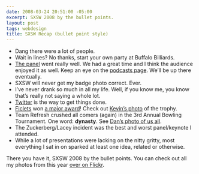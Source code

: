 ```yaml
---
date: 2008-03-24 20:51:00 -05:00
excerpt: SXSW 2008 by the bullet points.
layout: post
tags: webdesign
title: SXSW Recap (bullet point style)
---
```


- Dang there were a lot of people.
- Wait in lines? No thanks, start your own party at Buffalo Billiards.
- [The panel](http://2008.sxsw.com/interactive/programming/panels_schedule/?action=show&id=IAP060356) went really well. We had a great time and I think the audience enjoyed it as well. Keep an eye on the [podcasts page](http://2008.sxsw.com/coverage/podcasts/). We’ll be up there eventually.
- SXSW will never get my badge photo correct. Ever.
- I’ve never drank so much in all my life. Well, if you know me, you know that’s really not saying a whole lot.
- [Twitter](http://www.twitter.com/) is the way to get things done.
- [Ficlets](http://www.ficlets.com/) won [a major award](http://2008.sxsw.com/interactive/web_awards/winners/)! Check out [Kevin’s photo](http://flickr.com/photos/kplawver/2349178183/) of the trophy.
- Team Refresh crushed all comers (again) in the 3rd Annual Bowling Tournament. One word: **dynasty**. See [Dan’s photo of us all](http://flickr.com/photos/dandrinkard/2330982353/).
- The Zuckerberg/Lacey incident was the best and worst panel/keynote I attended.
- While a lot of presentations were lacking on the nitty gritty, most everything I sat in on sparked at least one idea, related or otherwise.

There you have it, SXSW 2008 by the bullet points. You can check out all my photos from this year [over on Flickr](http://flickr.com/photos/jgarber/sets/72157604126975249/).